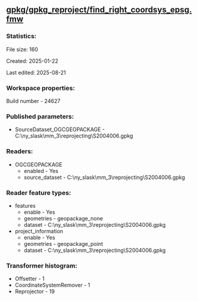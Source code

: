﻿## [gpkg/gpkg_reproject/find_right_coordsys_epsg.fmw](https://github.com/kicki58/kix_working_dir/blob/master/gpkg/gpkg_reproject/find_right_coordsys_epsg.fmw)

### Statistics:
File size: 160

Created: 2025-01-22

Last edited: 2025-08-21


### Workspace properties:
Build number    - 24627

### Published parameters:
*  SourceDataset_OGCGEOPACKAGE    -   C:\ny_slask\mm_3\reprojecting\S2004006.gpkg

### Readers:
*  OGCGEOPACKAGE
    * enabled    -  Yes
    * source_dataset    -   C:\ny_slask\mm_3\reprojecting\S2004006.gpkg

### Reader feature types:
*  features
    * enable - Yes
    * geometries - geopackage_none
    * dataset - C:\ny_slask\mm_3\reprojecting\S2004006.gpkg
*  project_information
    * enable - Yes
    * geometries - geopackage_point
    * dataset - C:\ny_slask\mm_3\reprojecting\S2004006.gpkg




### Transformer histogram:
*  Offsetter    -   1
*  CoordinateSystemRemover    -   1
*  Reprojector    -   19

